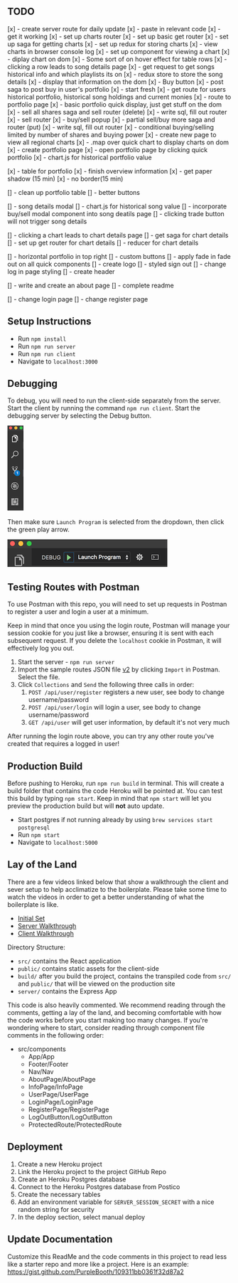 ## TODO
[x] - create server route for daily update
[x] - paste in relevant code 
[x] - get it working
[x] - set up charts router 
[x] - set up basic get router
[x] - set up saga for getting charts
[x] - set up redux for storing charts
[x] - view charts in browser console log 
[x] - set up component for viewing a chart 
[x] - diplay chart on dom 
[x] - Some sort of on hover effect for table rows
[x] - clicking a row leads to song details page
[x] - get request to get songs historical info and which playlists its on
[x] - redux store to store the song details
[x] - display that information on the dom 
[x] - Buy button 
[x] - post saga to post buy in user's portfolio
[x] - start fresh
[x] - get route for users historical portfolio, historical song holdings and current monies 
[x] - route to portfolio page
[x] - basic portfolio quick display, just get stuff on the dom
[x] - sell all shares saga and sell router (delete)
[x] - write sql, fill out router
[x] - sell router
[x] - buy/sell popup 
[x] - partial sell/buy more saga and router (put)
[x] - write sql, fill out router
[x] - conditional buying/selling limited by number of shares and buying power
[x] - create new page to view all regional charts 
[x] - .map over quick chart to display charts on dom
[x] - create portfolio page
[x] - open portfolio page by clicking quick portfolio 
[x] - chart.js for historical portfolio value

[x] - table for portfolio 
[x] - finish overview information
[x] - get paper shadow (15 min)
[x] - no border(15 min)


[] - clean up portfolio table
[] - better buttons 


[] - song details modal 
[] - chart.js for historical song value 
[] - incorporate buy/sell modal component into song deatils page 
[] - clicking trade button will not trigger song details 




[] - clicking a chart leads to chart details page 
[] - get saga for chart details
[] - set up get router for chart details 
[] - reducer for chart details 


[] - horizontal portfolio in top right 
[] - custom buttons 
[] - apply fade in fade out on all quick components
[] - create logo
[] - styled sign out 
[] - change log in page styling 
[] - create header




[] - write and create an about page 
[] - complete readme

[] - change login page 
[] - change register page

## Setup Instructions

- Run `npm install`
- Run `npm run server`
- Run `npm run client`
- Navigate to `localhost:3000`

## Debugging

To debug, you will need to run the client-side separately from the server. Start the client by running the command `npm run client`. Start the debugging server by selecting the Debug button.

![VSCode Toolbar](documentation/images/vscode-toolbar.png)

Then make sure `Launch Program` is selected from the dropdown, then click the green play arrow.

![VSCode Debug Bar](documentation/images/vscode-debug-bar.png)

## Testing Routes with Postman

To use Postman with this repo, you will need to set up requests in Postman to register a user and login a user at a minimum.

Keep in mind that once you using the login route, Postman will manage your session cookie for you just like a browser, ensuring it is sent with each subsequent request. If you delete the `localhost` cookie in Postman, it will effectively log you out.

1. Start the server - `npm run server`
2. Import the sample routes JSON file [v2](./PostmanPrimeSoloRoutesv2.json) by clicking `Import` in Postman. Select the file.
3. Click `Collections` and `Send` the following three calls in order:
   1. `POST /api/user/register` registers a new user, see body to change username/password
   2. `POST /api/user/login` will login a user, see body to change username/password
   3. `GET /api/user` will get user information, by default it's not very much

After running the login route above, you can try any other route you've created that requires a logged in user!

## Production Build

Before pushing to Heroku, run `npm run build` in terminal. This will create a build folder that contains the code Heroku will be pointed at. You can test this build by typing `npm start`. Keep in mind that `npm start` will let you preview the production build but will **not** auto update.

- Start postgres if not running already by using `brew services start postgresql`
- Run `npm start`
- Navigate to `localhost:5000`

## Lay of the Land

There are a few videos linked below that show a walkthrough the client and sever setup to help acclimatize to the boilerplate. Please take some time to watch the videos in order to get a better understanding of what the boilerplate is like.

- [Initial Set](https://vimeo.com/453297271)
- [Server Walkthrough](https://vimeo.com/453297212)
- [Client Walkthrough](https://vimeo.com/453297124)

Directory Structure:

- `src/` contains the React application
- `public/` contains static assets for the client-side
- `build/` after you build the project, contains the transpiled code from `src/` and `public/` that will be viewed on the production site
- `server/` contains the Express App

This code is also heavily commented. We recommend reading through the comments, getting a lay of the land, and becoming comfortable with how the code works before you start making too many changes. If you're wondering where to start, consider reading through component file comments in the following order:

- src/components
  - App/App
  - Footer/Footer
  - Nav/Nav
  - AboutPage/AboutPage
  - InfoPage/InfoPage
  - UserPage/UserPage
  - LoginPage/LoginPage
  - RegisterPage/RegisterPage
  - LogOutButton/LogOutButton
  - ProtectedRoute/ProtectedRoute

## Deployment

1. Create a new Heroku project
1. Link the Heroku project to the project GitHub Repo
1. Create an Heroku Postgres database
1. Connect to the Heroku Postgres database from Postico
1. Create the necessary tables
1. Add an environment variable for `SERVER_SESSION_SECRET` with a nice random string for security
1. In the deploy section, select manual deploy

## Update Documentation

Customize this ReadMe and the code comments in this project to read less like a starter repo and more like a project. Here is an example: https://gist.github.com/PurpleBooth/109311bb0361f32d87a2
